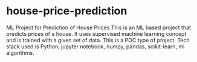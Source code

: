# house-price-prediction
ML Project for Prediction of House Prices
This is an ML based project that predicts prices of a house.
It uses supervised machine learning concept and is trained with a given set of data.
This is a POC type of project.
Tech stack used is Python, jupyter notebook, numpy, pandas, scikit-learn, ml algorithms.
